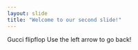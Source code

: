```yaml
---
layout: slide
title: "Welcome to our second slide!"
---
```

Gucci flipflop
Use the left arrow to go back!
